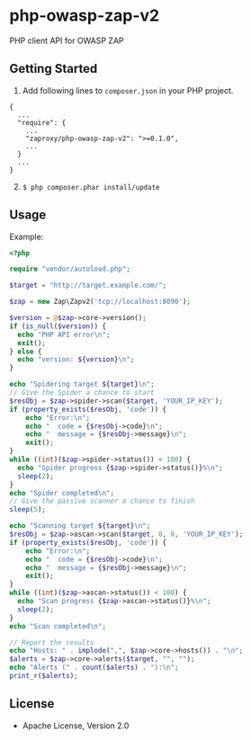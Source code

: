 php-owasp-zap-v2
================

PHP client API for OWASP ZAP

## Getting Started

1. Add following lines to `composer.json` in your PHP project.

  ```
  {
    ...
    "require": {
      ...
      "zaproxy/php-owasp-zap-v2": ">=0.1.0",
      ...
    }
    ...
  }
  ```

2. `$ php composer.phar install/update`

## Usage
Example:

```php
<?php

require "vendor/autoload.php";

$target = "http://target.example.com/";

$zap = new Zap\Zapv2('tcp://localhost:8090');

$version = @$zap->core->version();
if (is_null($version)) {
  echo "PHP API error\n";
  exit();
} else {
  echo "version: ${version}\n";
}

echo "Spidering target ${target}\n";
// Give the Spider a chance to start
$resObj = $zap->spider->scan($target, 'YOUR_IP_KEY');
if (property_exists($resObj, 'code')) {
    echo "Error:\n";
    echo "  code = {$resObj->code}\n";
    echo "  message = {$resObj->message}\n";
    exit();
}
while ((int)($zap->spider->status()) < 100) {
  echo "Spider progress {$zap->spider->status()}%\n";
  sleep(2);
}
echo "Spider completed\n";
// Give the passive scanner a chance to finish
sleep(5);

echo "Scanning target ${target}\n";
$resObj = $zap->ascan->scan($target, 0, 0, 'YOUR_IP_KEY');
if (property_exists($resObj, 'code')) {
    echo "Error:\n";
    echo "  code = {$resObj->code}\n";
    echo "  message = {$resObj->message}\n";
    exit();
}
while ((int)($zap->ascan->status()) < 100) {
  echo "Scan progress {$zap->ascan->status()}%\n";
  sleep(2);
}
echo "Scan completed\n";

// Report the results
echo "Hosts: " . implode(",", $zap->core->hosts()) . "\n";
$alerts = $zap->core->alerts($target, "", "");
echo "Alerts (" . count($alerts) . "):\n";
print_r($alerts);

```



## License
- Apache License, Version 2.0
